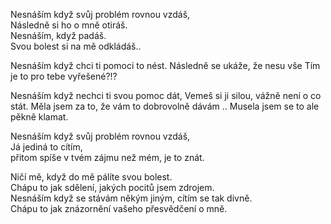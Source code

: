 
Nesnáším když svůj problém rovnou vzdáš,  
Následně si ho o mně  otiráš.  
Nesnáším, když padáš.  
Svou bolest si na mě odkládáš..  

Nesnáším když chci ti pomoci to nést.
Následně se ukáže, že nesu vše 
Tím je to pro tebe vyřešené?!?

Nesnáším když nechci ti svou pomoc dát,
Vemeš si ji silou, vážně není o co stát.
Měla jsem za to, že vám to dobrovolně dávám ..
Musela jsem se to ale pěkně klamat.

Nesnáším když svůj problém rovnou vzdáš,  
Já jediná to cítím,  
přitom spíše v tvém zájmu než mém, je to znát.  

Ničí mě, když do mě pálíte svou bolest.  
Chápu to jak sdělení, jakých pocitů jsem zdrojem.  
Nesnáším když se stávám někým jiným, cítím se tak divně.   
Chápu to jak znázornění vašeho přesvědčení o mně.  




